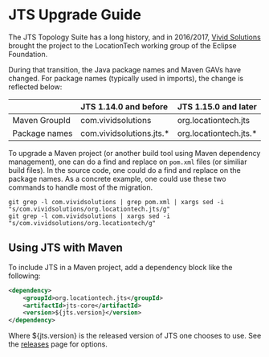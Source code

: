JTS Upgrade Guide
=================

The JTS Topology Suite has a long history, and in 2016/2017, [Vivid Solutions](http://www.vividsolutions.com/) brought the project to the LocationTech working group of the Eclipse Foundation.  

During that transition, the Java package names and Maven GAVs have changed.  For package names (typically used in imports), the change is reflected below:

|               | **JTS 1.14.0 and before** | **JTS 1.15.0 and later**    |
|---------------|:--------------------------|:----------------------------|
| Maven GroupId | com.vividsolutions        | org.locationtech.jts        |
| Package names | com.vividsolutions.jts.*  | org.locationtech.jts.*      |

To upgrade a Maven project (or another build tool using Maven dependency management), one can do a find and replace on ```pom.xml``` files (or similiar build files).  In the source code, one could do a find and replace on the package names.  As a concrete example, one could use these two commands to handle most of the migration. 

```
git grep -l com.vividsolutions | grep pom.xml | xargs sed -i "s/com.vividsolutions/org.locationtech.jts/g"
git grep -l com.vividsolutions | xargs sed -i "s/com.vividsolutions/org.locationtech/g"
```

## Using JTS with Maven

To include JTS in a Maven project, add a dependency block like the following:

```xml
<dependency>
    <groupId>org.locationtech.jts</groupId>
    <artifactId>jts-core</artifactId>
    <version>${jts.version}</version>
</dependency>
```

Where ${jts.version} is the released version of JTS one chooses to use.  See the [releases](https://github.com/locationtech/jts/releases) page for options.
